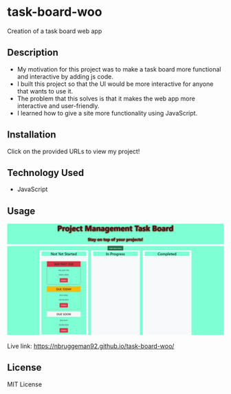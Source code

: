 # task-board-woo
Creation of a task board web app

## Description

- My motivation for this project was to make a task board more functional and interactive by adding js code.
- I built this project so that the UI would be more interactive for anyone that wants to use it.
- The problem that this solves is that it makes the web app more interactive and user-friendly.
- I learned how to give a site more functionality using JavaScript.

## Installation

Click on the provided URLs to view my project!

## Technology Used

- JavaScript

## Usage

![picture1](/assets/images/project5pic1.jpg)

Live link: https://nbruggeman92.github.io/task-board-woo/

## License

MIT License